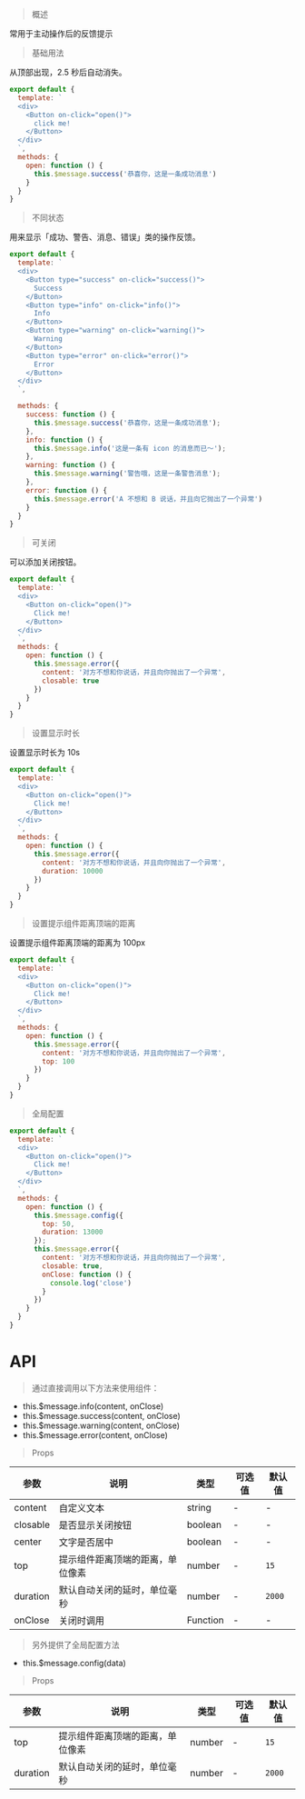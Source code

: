 > 概述

常用于主动操作后的反馈提示

> 基础用法

从顶部出现，2.5 秒后自动消失。

```js
export default {
  template: `
  <div>
    <Button on-click="open()">
      click me!
    </Button>
  </div>
  `,
  methods: {
    open: function () {
      this.$message.success('恭喜你，这是一条成功消息')
    }
  }
}
```

> 不同状态

用来显示「成功、警告、消息、错误」类的操作反馈。

```js
export default {
  template: `
  <div>
    <Button type="success" on-click="success()">
      Success
    </Button>
    <Button type="info" on-click="info()">
      Info
    </Button>
    <Button type="warning" on-click="warning()">
      Warning
    </Button>
    <Button type="error" on-click="error()">
      Error
    </Button>
  </div>
  `,

  methods: {
    success: function () {
      this.$message.success('恭喜你，这是一条成功消息');
    },
    info: function () {
      this.$message.info('这是一条有 icon 的消息而已～');
    },
    warning: function () {
      this.$message.warning('警告哦，这是一条警告消息');
    },
    error: function () {
      this.$message.error('A 不想和 B 说话，并且向它抛出了一个异常')
    }
  }
}
```

> 可关闭

可以添加关闭按钮。

```js
export default {
  template: `
  <div>
    <Button on-click="open()">
      Click me!
    </Button>
  </div>
  `,
  methods: {
    open: function () {
      this.$message.error({
        content: '对方不想和你说话，并且向你抛出了一个异常',
        closable: true
      })
    }
  }
}
```

> 设置显示时长

设置显示时长为 10s

```js
export default {
  template: `
  <div>
    <Button on-click="open()">
      Click me!
    </Button>
  </div>
  `,
  methods: {
    open: function () {
      this.$message.error({
        content: '对方不想和你说话，并且向你抛出了一个异常',
        duration: 10000
      })
    }
  }
}
```

> 设置提示组件距离顶端的距离

设置提示组件距离顶端的距离为 100px

```js
export default {
  template: `
  <div>
    <Button on-click="open()">
      Click me!
    </Button>
  </div>
  `,
  methods: {
    open: function () {
      this.$message.error({
        content: '对方不想和你说话，并且向你抛出了一个异常',
        top: 100
      })
    }
  }
}
```

> 全局配置

```js
export default {
  template: `
  <div>
    <Button on-click="open()">
      Click me!
    </Button>
  </div>
  `,
  methods: {
    open: function () {
      this.$message.config({
        top: 50,
        duration: 13000
      });
      this.$message.error({
        content: '对方不想和你说话，并且向你抛出了一个异常',
        closable: true,
        onClose: function () {
          console.log('close')
        }
      })
    }
  }
}
```

# API

> 通过直接调用以下方法来使用组件：

- this.$message.info(content, onClose)
- this.$message.success(content, onClose)
- this.$message.warning(content, onClose)
- this.$message.error(content, onClose)

> Props

参数 | 说明 | 类型 | 可选值 | 默认值
---|---|---|---|---
content | 自定义文本 | string | - | -
closable | 是否显示关闭按钮 | boolean | - | -
center | 文字是否居中 | boolean | - | -
top | 提示组件距离顶端的距离，单位像素 | number | - | `15`
duration | 默认自动关闭的延时，单位毫秒 | number | - | `2000`
onClose | 关闭时调用 | Function | - | -

> 另外提供了全局配置方法

- this.$message.config(data)

> Props

参数 | 说明 | 类型 | 可选值 | 默认值
---|---|---|---|---
top | 提示组件距离顶端的距离，单位像素 | number | - | `15`
duration | 默认自动关闭的延时，单位毫秒 | number | - | `2000`


